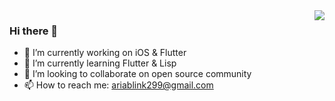 <img align="right" src="https://github-readme-stats.vercel.app/api?username=feixue299&show_icons=true&icon_color=CE1D2D&text_color=718096&bg_color=ffffff&hide_title=true" />

### Hi there 👋

- 🔭 I’m currently working on iOS & Flutter
- 🌱 I’m currently learning Flutter & Lisp
- 👯 I’m looking to collaborate on open source community
- 📫 How to reach me: ariablink299@gmail.com
